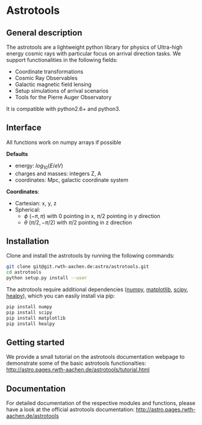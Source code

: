 # Astrotools

## General description

The astrotools are a lightweight python library for physics of Ultra-high energy
cosmic rays with particular focus on arrival direction tasks. We support
functionalities in the following fields:

* Coordinate transformations
* Cosmic Ray Observables
* Galactic magnetic field lensing
* Setup simulations of arrival scenarios
* Tools for the Pierre Auger Observatory

It is compatible with python2.6+ and python3.

## Interface
All functions work on numpy arrays if possible

__Defaults__
* energy: $`log_{10}(E / eV)`$
* charges and masses: integers Z, A
* coordinates: Mpc, galactic coordinate system

__Coordinates__:
* Cartesian: x, y, z
* Spherical:
    * $`\phi`$ $`(-\pi, \pi)`$ with 0 pointing in x, $`\pi/2`$ pointing in y direction
    * $`\theta`$ $`(\pi/2, -\pi/2)`$ with $`\pi/2`$ pointing in z direction

## Installation

Clone and install the astrotools by running the following commands:

```bash
git clone git@git.rwth-aachen.de:astro/astrotools.git
cd astrotools
python setup.py install --user
```

The astrotools require additional dependencies ([numpy](https://github.com/numpy/numpy),
[matplotlib](https://github.com/matplotlib/matplotlib), [scipy](https://github.com/scipy/scipy),
[healpy](https://github.com/healpy/healpy)), which you can easily install via pip:

```bash
pip install numpy
pip install scipy
pip install matplotlib
pip install healpy
```
## Getting started
We provide a small tutorial on the astrotools documentation webpage to demonstrate some of the 
basic astrotools functionalties:
http://astro.pages.rwth-aachen.de/astrotools/tutorial.html

## Documentation
For detailed documentation of the respective modules and functions, please have
a look at the official astrotools documentation:
http://astro.pages.rwth-aachen.de/astrotools
